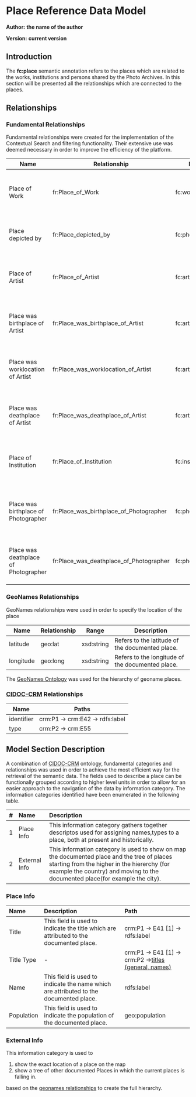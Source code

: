 # Place Reference Data Model

__Author:__ __the name of the author__

__Version:__ __current version__



## Introduction

The __fc:place__ semantic annotation refers to the places which are related to the works, institutions and persons shared by the Photo Archives. In this section will be presented all the relationships which are connected to the places.


## Relationships

### Fundamental  Relationships 

Fundamental relationships were created for the implementation of the Contextual Search and filtering functionality. Their extensive use was deemed necessary in order to improve the efficiency of the platform.

|Name|Relationship|Range|Description|
|--|--|--|---|
|Place of Work|fr:Place_of_Work|fc:work|Refers to the work which is related to the documented place.|
|Place depicted by|fr:Place_depicted_by|fc:photo|Refers to the photo that depicts the documented place.|
|Place of Artist|fr:Place_of_Artist|fc:artist|Refers to the relationship between an artist and the documented place.|
|Place was birthplace of Artist|fr:Place_was_birthplace_of_Artist|fc:artist|Refers to the artist who was born at the the documented place.|
|Place was worklocation of Artist|fr:Place_was_worklocation_of_Artist|fc:artist|Refers to that the documented place was a worklocation of the Artist.|
|Place was deathplace of Artist|fr:Place_was_deathplace_of_Artist|fc:artist|Refers to the artist who died at the the documented place.|
|Place of Institution|fr:Place_of_Institution|fc:institution|Refers to the institution which is located at the documented place.|
|Place was birthplace of Photographer|fr:Place_was_birthplace_of_Photographer|fc:photographer|Refers to the photographer who was born at the the documented place.|
|Place was deathplace of Photographer|fr:Place_was_deathplace_of_Photographer|fc:photographer|Refers to the photographer who died at the the documented place.|

### GeoNames  Relationships 

GeoNames relationships were used in order to specify the location of the place

|Name|Relationship|Range|Description|
|--|--|--|---|
|latitude|geo:lat|xsd:string|Refers to the latitude of the documented place.|
|longitude|geo:long|xsd:string|Refers to the longitude of the documented place.|

The [GeoNames Ontology](https://www.geonames.org/ontology/documentation.html) was used for the hierarchy of geoname places.


### [CIDOC-CRM](https://www.cidoc-crm.org/) Relationships 

|Name|Paths|
|----|----|
|identifier|crm:P1 &rarr; crm:E42 &rarr; rdfs:label|
|type|crm:P2 &rarr; crm:E55|

## Model Section Description

A combination of [CIDOC-CRM](https://www.cidoc-crm.org/) ontology, fundamental categories and relationships was used in order to achieve the most efficient way for the retrieval of the semantic data. The fields used to describe a place can be functionally grouped according to higher level units in order to allow for an easier approach to the navigation of the data by information category. The information categories identified have been enumerated in the following table.

|        #  |   Name             |    Description                                                 |   
|----------:|:-------------------|:---------------------------------------------------------------|
|        1  |Place Info|This information category gathers  together descriptos  used for assigning names,types to a place, both at present and  historically.|
|        2  |External Info|This information category is used to show on map the documented place and the tree of places starting from the higher in the hiererchy (for example the country) and moving to the documented place(for example the city). |


### Place Info

|Name|Description|Path|
|:--|:---------|:--|
|Title|This field is used to indicate the title which are attributed to the documented place.|crm:P1 &rarr; E41 [1] &rarr; rdfs:label|
|Title Type|-|crm:P1 &rarr; E41 [1] &rarr; crm:P2 &rarr;[titles (general, names)](http://vocab.getty.edu/aat/300417193)|
|Name|This field is used to indicate the name which are attributed to the documented place.|rdfs:label|
|Population|This field is used to indicate the population of the documented place.|geo:population|



### External Info

This information category is used to

1. show the exact location of a place on the map 
2. show a tree of other documented Places in which the current places is falling in. 

based on the [geonames relationships](#geonames-relationships) to create the full hierarchy.